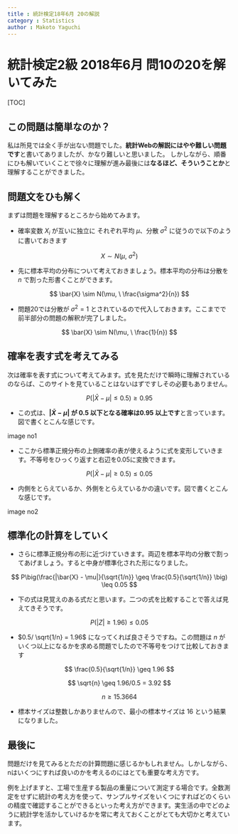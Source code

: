 ```yaml
---
title : 統計検定18年6月 20の解説
category : Statistics
author : Makoto Yaguchi
---
```


# 統計検定2級 2018年6月 問10の20を解いてみた

[TOC]

## この問題は簡単なのか？
私は所見では全く手が出ない問題でした。**統計Webの解説にはやや難しい問題です**と書いてありましたが、かなり難しいと思いました。
しかしながら、順番にひも解いていくことで徐々に理解が進み最後には**なるほど、そういうことか**と理解することができました。

## 問題文をひも解く
まずは問題を理解するところから始めてみます。

- 確率変数 $X_i$ が互いに独立に それぞれ平均 $\mu$、分散 $\sigma^2$ に従うので以下のように書いておきます 

$$ X \sim N(\mu, \ \sigma^2) $$

- 先に標本平均の分布について考えておきましょう。標本平均の分布は分散を $n$ で割った形書くことができます。

$$ \bar{X} \sim N(\mu, \ \frac{\sigma^2}{n}) $$

- 問題20では分散が $\sigma^2 = 1$ とされているので代入しておきます。ここまでで前半部分の問題の解釈が完了しました。

$$ \bar{X} \sim N(\mu, \ \frac{1}{n}) $$

## 確率を表す式を考えてみる
次は確率を表す式について考えてみます。式を見ただけで瞬時に理解されているのならば、このサイトを見ていることはないはずですしその必要もありません。

$$ P(|\bar{X} - \mu| \leq 0.5 ) \geq 0.95 $$

- この式は、**$|\bar{X} - \mu|$ が $0.5$ 以下となる確率は$0.95$ 以上です**と言っています。図で書くとこんな感じです。

image no1

- ここから標準正規分布の上側確率の表が使えるように式を変形していきます。不等号をひっくり返すと右辺を0.05に変換できます。
 
$$ P(|\bar{X} - \mu| \geq 0.5 ) \leq 0.05 $$

- 内側をとらえているか、外側をとらえているかの違いです。図で書くとこんな感じです。

image no2

## 標準化の計算をしていく
- さらに標準正規分布の形に近づけていきます。両辺を標本平均の分散で割ってあげましょう。すると中身が標準化された形になりました。

$$ P\big(\frac{|\bar{X} - \mu|}{\sqrt{1/n}} \geq \frac{0.5}{\sqrt{1/n}} \big) \leq 0.05 $$

- 下の式は見覚えのある式だと思います。二つの式を比較することで答えば見えてきそうです。

$$ P(|Z| \geq 1.96) \leq 0.05 $$

- $0.5/ \sqrt{1/n} = 1.96$ になってくれば良さそうですね。この問題は $n$ がいくつ以上になるかを求める問題でしたので不等号をつけて比較しておきます

$$ \frac{0.5}{\sqrt{1/n}} \geq 1.96 $$

$$ \sqrt{n} \geq 1.96/0.5 = 3.92 $$

$$ n \geq 15.3664 $$

- 標本サイズは整数しかありませんので、最小の標本サイズは $16$ という結果になりました。

## 最後に
問題だけを見てみるとただの計算問題に感じるかもしれません。しかしながら、nはいくつにすれば良いのかを考えるのにはとても重要な考え方です。

例を上げますと、工場で生産する製品の重量について測定する場合です。全数測定をせずに統計の考え方を使って、サンプルサイズをいくつにすればどのくらいの精度で確認することができるといった考え方ができます。実生活の中でどのように統計学を活かしていけるかを常に考えておくことがとても大切かと考えています。